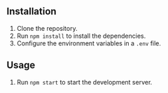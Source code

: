 
## Installation

1. Clone the repository.
2. Run `npm install` to install the dependencies.
3. Configure the environment variables in a `.env` file.

## Usage

1. Run `npm start` to start the development server.